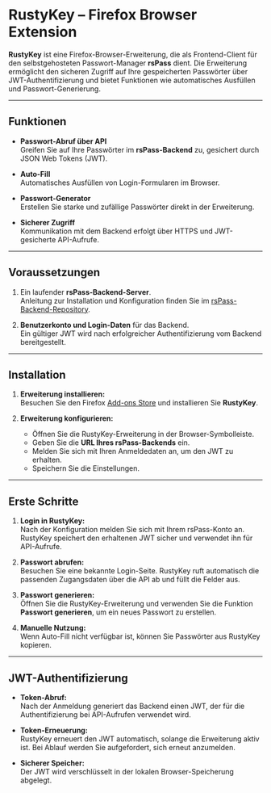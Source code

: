 # RustyKey – Firefox Browser Extension

**RustyKey** ist eine Firefox-Browser-Erweiterung, die als Frontend-Client für den selbstgehosteten Passwort-Manager **rsPass** dient. Die Erweiterung ermöglicht den sicheren Zugriff auf Ihre gespeicherten Passwörter über JWT-Authentifizierung und bietet Funktionen wie automatisches Ausfüllen und Passwort-Generierung.

---

## **Funktionen**

- **Passwort-Abruf über API**  
  Greifen Sie auf Ihre Passwörter im **rsPass-Backend** zu, gesichert durch JSON Web Tokens (JWT).

- **Auto-Fill**  
  Automatisches Ausfüllen von Login-Formularen im Browser.

- **Passwort-Generator**  
  Erstellen Sie starke und zufällige Passwörter direkt in der Erweiterung.

- **Sicherer Zugriff**  
  Kommunikation mit dem Backend erfolgt über HTTPS und JWT-gesicherte API-Aufrufe.

---

## **Voraussetzungen**

1. Ein laufender **rsPass-Backend-Server**.  
   Anleitung zur Installation und Konfiguration finden Sie im [rsPass-Backend-Repository](https://github.com/Letgamer/rsPass).

2. **Benutzerkonto und Login-Daten** für das Backend.  
   Ein gültiger JWT wird nach erfolgreicher Authentifizierung vom Backend bereitgestellt.

---

## **Installation**

1. **Erweiterung installieren:**  
   Besuchen Sie den Firefox [Add-ons Store](https://addons.mozilla.org) und installieren Sie **RustyKey**.

2. **Erweiterung konfigurieren:**  
   - Öffnen Sie die RustyKey-Erweiterung in der Browser-Symbolleiste.  
   - Geben Sie die **URL Ihres rsPass-Backends** ein.  
   - Melden Sie sich mit Ihren Anmeldedaten an, um den JWT zu erhalten.  
   - Speichern Sie die Einstellungen.

---

## **Erste Schritte**

1. **Login in RustyKey:**  
   Nach der Konfiguration melden Sie sich mit Ihrem rsPass-Konto an.  
   RustyKey speichert den erhaltenen JWT sicher und verwendet ihn für API-Aufrufe.

2. **Passwort abrufen:**  
   Besuchen Sie eine bekannte Login-Seite. RustyKey ruft automatisch die passenden Zugangsdaten über die API ab und füllt die Felder aus.

3. **Passwort generieren:**  
   Öffnen Sie die RustyKey-Erweiterung und verwenden Sie die Funktion **Passwort generieren**, um ein neues Passwort zu erstellen.

4. **Manuelle Nutzung:**  
   Wenn Auto-Fill nicht verfügbar ist, können Sie Passwörter aus RustyKey kopieren.

---

## **JWT-Authentifizierung**

- **Token-Abruf:**  
  Nach der Anmeldung generiert das Backend einen JWT, der für die Authentifizierung bei API-Aufrufen verwendet wird.

- **Token-Erneuerung:**  
  RustyKey erneuert den JWT automatisch, solange die Erweiterung aktiv ist. Bei Ablauf werden Sie aufgefordert, sich erneut anzumelden.

- **Sicherer Speicher:**  
  Der JWT wird verschlüsselt in der lokalen Browser-Speicherung abgelegt.
